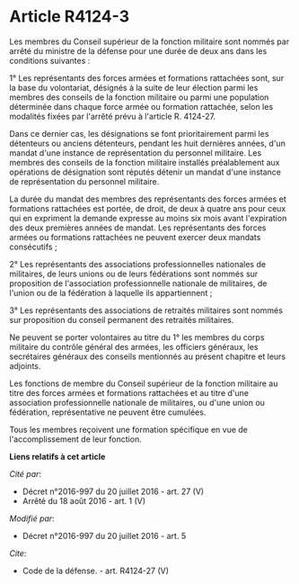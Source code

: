 # Article R4124-3

Les membres du Conseil supérieur de la fonction militaire sont nommés par arrêté du ministre de la défense pour une durée de
deux ans dans les conditions suivantes : 

1° Les représentants des forces armées et formations rattachées sont, sur la base du volontariat, désignés à la suite de leur
élection parmi les membres des conseils de la fonction militaire ou parmi une population déterminée dans chaque force armée
ou formation rattachée, selon les modalités fixées par l'arrêté prévu à l'article R. 4124-27. 

Dans ce dernier cas, les désignations se font prioritairement parmi les détenteurs ou anciens détenteurs, pendant les huit
dernières années, d'un mandat d'une instance de représentation du personnel militaire. Les membres des conseils de la
fonction militaire installés préalablement aux opérations de désignation sont réputés détenir un mandat d'une instance de
représentation du personnel militaire. 

La durée du mandat des membres des représentants des forces armées et formations rattachées est portée, de droit, de deux à
quatre ans pour ceux qui en expriment la demande expresse au moins six mois avant l'expiration des deux premières années de
mandat. Les représentants des forces armées ou formations rattachées ne peuvent exercer deux mandats consécutifs ; 

2° Les représentants des associations professionnelles nationales de militaires, de leurs unions ou de leurs fédérations sont
nommés sur proposition de l'association professionnelle nationale de militaires, de l'union ou de la fédération à laquelle
ils appartiennent ; 

3° Les représentants des associations de retraités militaires sont nommés sur proposition du conseil permanent des retraités
militaires. 

Ne peuvent se porter volontaires au titre du 1° les membres du corps militaire du contrôle général des armées, les officiers
généraux, les secrétaires généraux des conseils mentionnés au présent chapitre et leurs adjoints. 

Les fonctions de membre du Conseil supérieur de la fonction militaire au titre des forces armées et formations rattachées et
au titre d'une association professionnelle nationale de militaires, ou d'une union ou fédération, représentative ne peuvent
être cumulées. 

Tous les membres reçoivent une formation spécifique en vue de l'accomplissement de leur fonction.

**Liens relatifs à cet article**

_Cité par_:

  - Décret n°2016-997 du 20 juillet 2016 - art. 27 (V)
  - Arrêté du 18 août 2016 - art. 1 (V)

_Modifié par_:

  - Décret n°2016-997 du 20 juillet 2016 - art. 5

_Cite_:

  - Code de la défense. - art. R4124-27 (V)

